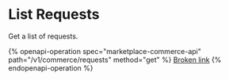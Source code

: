 # List Requests

Get a list of requests.

{% openapi-operation spec="marketplace-commerce-api" path="/v1/commerce/requests" method="get" %}
[Broken link](broken-reference)
{% endopenapi-operation %}
